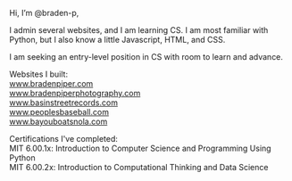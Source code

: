 Hi, I’m @braden-p,

I admin several websites, and I am learning CS.
I am most familiar with Python, but I also know a little Javascript, HTML, and CSS.

I am seeking an entry-level position in CS with room to learn and advance.

Websites I built:
<br>www.bradenpiper.com
<br>www.bradenpiperphotography.com
<br>www.basinstreetrecords.com
<br>www.peoplesbaseball.com
<br>www.bayouboatsnola.com

Certifications I've completed:
<br>MIT 6.00.1x: Introduction to Computer Science and Programming Using Python
<br>MIT 6.00.2x: Introduction to Computational Thinking and Data Science

<!---
braden-p/braden-p is a ✨ special ✨ repository because its `README.md` (this file) appears on your GitHub profile.
You can click the Preview link to take a look at your changes.
--->
